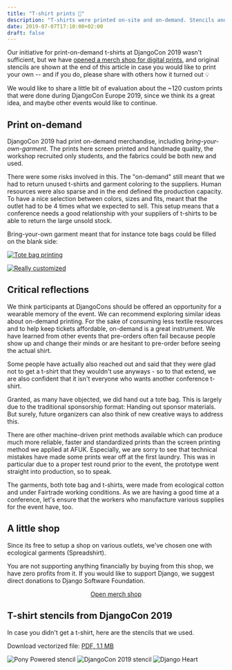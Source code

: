 ```yaml
---
title: "T-shirt prints 👕"
description: "T-shirts were printed on-site and on-demand. Stencils and a small digital print shop is now available."
date: 2019-07-07T17:10:00+02:00
draft: false
---
```


Our initiative for print-on-demand t-shirts at DjangoCon 2019 wasn't sufficient, but we have [opened a merch shop for digital prints](https://shop.spreadshirt.dk/django-danmark/), and original stencils are shown at the end of this article in case you would like to print your own -- and if you do, please share with others how it turned out 💡

We would like to share a little bit of evaluation about the ~120 custom prints that were done during DjangoCon Europe 2019, since we think its a great idea, and maybe other events would like to continue.

## Print on-demand

DjangoCon 2019 had print on-demand merchandise, including *bring-your-own-garment*. The prints here screen printed and handmade quality, the workshop recruited only students, and the fabrics could be both new and used.

There were some risks involved in this. The "on-demand" still meant that we had to return unused t-shirts and garment coloring to the suppliers. Human resources were also sparse and in the end defined the production capacity. To have a nice selection between colors, sizes and fits, meant that the outlet had to be 4 times what we expected to sell. This setup means that a conference needs a good relationship with your suppliers of t-shirts to be able to return the large unsold stock.

Bring-your-own garment meant that for instance tote bags could be filled on the blank side:

[![Tote bag printing](/static/img/pawlik_totebag.jpg)](https://www.flickr.com/photos/djangocon/47650704001/in/album-72157704663920022/)

[![Really customized](/static/img/pawlik_tshirts.jpg)](https://www.flickr.com/photos/djangocon/46926725904/in/album-72157704663920022/)


## Critical reflections

We think participants at DjangoCons should be offered an opportunity for a wearable memory of the event. We can recommend exploring similar ideas about on-demand printing. For the sake of consuming less textile resources and to help keep tickets affordable, on-demand is a great instrument. We have learned from other events that pre-orders often fail because people show up and change their minds or are hesitant to pre-order before seeing the actual shirt.

Some people have actually also reached out and said that they were glad not to get a t-shirt that they wouldn't use anyways - so to that extend, we are also confident that it isn't everyone who wants another conference t-shirt.

Granted, as many have objected, we did hand out a tote bag. This is largely due to the traditional sponsorship format: Handing out sponsor materials. But surely, future organizers can also think of new creative ways to address this.

There are other machine-driven print methods available which can produce much more reliable, faster and standardized prints than the screen printing method we applied at AFUK. Especially, we are sorry to see that technical mistakes have made some prints wear off at the first laundry. This was in particular due to a proper test round prior to the event, the prototype went straight into production, so to speak.

The garments, both tote bag and t-shirts, were made from ecological cotton and under Fairtrade working conditions. As we are having a good time at a conference, let's ensure that the workers who manufacture various supplies for the event have, too.


## A little shop

Since its free to setup a shop on various outlets, we've chosen one with ecological garments (Spreadshirt).

You are not supporting anything financially by buying from this shop, we have zero profits from it. If you would like to support Django, we suggest direct donations to Django Software Foundation.

<center><a href="https://shop.spreadshirt.dk/django-danmark/" class="button">Open merch shop</a></center>

## T-shirt stencils from DjangoCon 2019

In case you didn't get a t-shirt, here are the stencils that we used.

Download vectorized file: [PDF, 1.1 MB](/files/stencils.pdf)

![Pony Powered stencil](/static/img/stencil_pony.png)
![DjangoCon 2019 stencil](/static/img/stencil_dceu2019.png)
![Django Heart](/static/img/stencil_heart.png)
